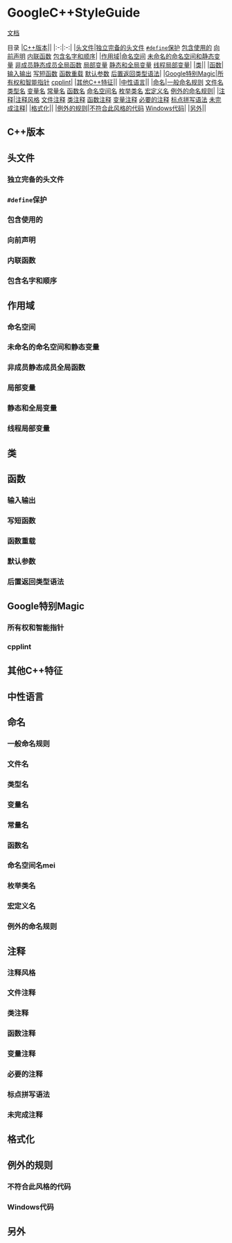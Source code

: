 # GoogleC++StyleGuide

[文档](https://google.github.io/styleguide/cppguide.html)

目录
|[C++版本](#C++版本)||
|:-:|:-:|
|[头文件](#头文件)|[独立完备的头文件](#独立完备的头文件) [`#define`保护](#`#define`保护) [包含使用的](#包含使用的) [向前声明](#向前声明) [内联函数](#内联函数) [包含名字和顺序](#包含名字和顺序)|
|[作用域](#作用域)|[命名空间](#命名空间) [未命名的命名空间和静态变量](#未命名的命名空间和静态变量) [非成员静态成员全局函数](#非成员静态成员全局函数) [局部变量](#局部变量) [静态和全局变量](#静态和全局变量) [线程局部变量](#线程局部变量)|
|[类](#类)||
|[函数](#函数)|[输入输出](#输入输出) [写短函数](#写短函数) [函数重载](#函数重载) [默认参数](#默认参数) [后置返回类型语法](#后置返回类型语法)|
|[Google特别Magic](#Google特别Magic)|[所有权和智能指针](#所有权和智能指针) [cpplint](#cpplint)|
|[其他C++特征](#其他C++特征)||
|[中性语言](#中性语言)||
|[命名](#命名)|[一般命名规则](#一般命名规则) [文件名](#文件名) [类型名](#类型名) [变量名](#变量名) [常量名](#常量名) [函数名](#函数名) [命名空间名](#命名空间名) [枚举类名](#枚举类名) [宏定义名](#宏定义名) [例外的命名规则](#例外的命名规则)|
|[注释](#注释)|[注释风格](#注释风格) [文件注释](#文件注释) [类注释](#类注释) [函数注释](#函数注释) [变量注释](#变量注释) [必要的注释](#必要的注释) [标点拼写语法](#标点拼写语法) [未完成注释](#未完成注释)|
|[格式化](#格式化)||
|[例外的规则](#例外的规则)|[不符合此风格的代码](#不符合此风格的代码) [Windows代码](#Windows代码)|
|[另外](#另外)||

## C++版本

## 头文件
### 独立完备的头文件
### `#define`保护
### 包含使用的
### 向前声明
### 内联函数
### 包含名字和顺序

## 作用域
### 命名空间
### 未命名的命名空间和静态变量
### 非成员静态成员全局函数
### 局部变量
### 静态和全局变量
### 线程局部变量
## 类

## 函数
### 输入输出
### 写短函数
### 函数重载
### 默认参数
### 后置返回类型语法

## Google特别Magic
### 所有权和智能指针
### cpplint
## 其他C++特征

## 中性语言

## 命名
### 一般命名规则
### 文件名
### 类型名
### 变量名
### 常量名
### 函数名
### 命名空间名mei
### 枚举类名
### 宏定义名
### 例外的命名规则

## 注释
### 注释风格
### 文件注释
### 类注释
### 函数注释
### 变量注释
### 必要的注释
### 标点拼写语法
### 未完成注释

## 格式化

## 例外的规则
### 不符合此风格的代码
### Windows代码
## 另外
